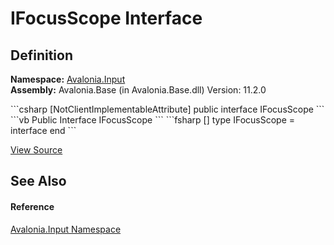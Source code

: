 # IFocusScope Interface




## Definition
**Namespace:** <a href="N_Avalonia_Input">Avalonia.Input</a>  
**Assembly:** Avalonia.Base (in Avalonia.Base.dll) Version: 11.2.0

<Tabs groupId="api-code-preview">
<TabItem value="csharp" label="C#">
```csharp
[NotClientImplementableAttribute]
public interface IFocusScope
```
</TabItem>
<TabItem value="vb" label="VB">
```vb
<NotClientImplementableAttribute>
Public Interface IFocusScope
```
</TabItem>
<TabItem value="fsharp" label="F#">
```fsharp
[<NotClientImplementableAttribute>]
type IFocusScope = interface end
```
</TabItem>
</Tabs>



<a href="https://github.com/AvaloniaUI/Avalonia/tree/master/src/Avalonia.Base/Input/IFocusScope.cs" title="View the source code">View Source</a>



## See Also


#### Reference
<a href="N_Avalonia_Input">Avalonia.Input Namespace</a>  

